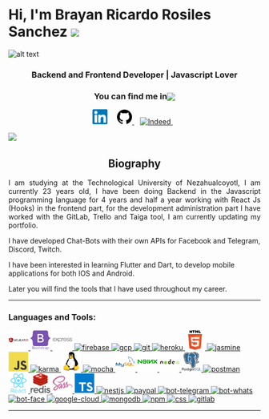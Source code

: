 
# Hi, I'm Brayan Ricardo Rosiles Sanchez <img src="https://media.giphy.com/media/hvRJCLFzcasrR4ia7z/giphy.gif" width="25px">
![alt text](https://miro.medium.com/max/3200/1*OF0xEMkWBv-69zvmNs6RDQ.gif) 
<h3 align="center">Backend and Frontend Developer |  Javascript Lover</h3>

<div align="center">
  <h3 align="center">You can find me in<img align="center" src="https://github.com/rajput2107/rajput2107/blob/master/Assets/Handshake.gif" height="33px" /></h3> 
</div>
<p align="center">
<a href="https://www.linkedin.com/in/ricardo-rosiles-3b55891a3/"><img src="https://github.com/deut-erium/deut-erium/blob/master/assets/linkedin.svg" width="30px" alt="LinkedIn"></a> &nbsp; &nbsp;
<a href="https://github.com/ricardorosiles"><img src="https://github.com/deut-erium/deut-erium/blob/master/assets/github.svg" width="30px" alt="Github">
  </a> &nbsp;&nbsp;
<a href="https://my.indeed.com/p/brayanr-91f5jej"><img src="https://images.g2crowd.com/uploads/product/image/social_landscape/social_landscape_8029848b680a818792cf82a100dbb257/indeed-assessments.jpeg" width="75px" alt="Indeed">
  </a> &nbsp;&nbsp;
  
</p>


<a href="#"><img src="https://yata-apix-a9caea66-ad78-425f-aa08-e292558ebb65.lss.locawebcorp.com.br/b7c7dbff38ae4f419c94ce8d2254b9d9.png"></a>
<h2 align="center">Biography</h2>

<p align="justify">
I am studying at the Technological University of Nezahualcoyotl, I am currently 23 years old, I have been doing Backend in the Javascript programming language for 4 years and half a year working with React Js (Hooks) in the frontend part, for the development administration part I have worked with the GitLab, Trello and Taiga tool, I am currently updating my portfolio.
  
I have developed Chat-Bots with their own APIs for Facebook and Telegram, Discord, Twitch.

I have been interested in learning Flutter and Dart, to develop mobile applications for both IOS and Android.

Later you will find the tools that I have used throughout my career.
</p>

---


<h3 align="left">Languages and Tools:</h3>
<p align="left">  
<a href="https://angular.io" target="_blank"> <img src="https://raw.githubusercontent.com/devicons/devicon/master/icons/angularjs/angularjs-original-wordmark.svg" alt="angularjs" width="40" height="40"/> </a> <a href="https://getbootstrap.com" target="_blank"> <img src="https://raw.githubusercontent.com/devicons/devicon/master/icons/bootstrap/bootstrap-plain-wordmark.svg" alt="bootstrap" width="40" height="40"/> </a> <a href="https://expressjs.com" target="_blank"> <img src="https://raw.githubusercontent.com/devicons/devicon/master/icons/express/express-original-wordmark.svg" alt="express" width="40" height="40"/> </a> <a href="https://firebase.google.com/" target="_blank"> <img src="https://www.vectorlogo.zone/logos/firebase/firebase-icon.svg" alt="firebase" width="40" height="40"/> </a> <a href="https://cloud.google.com" target="_blank"> <img src="https://www.vectorlogo.zone/logos/google_cloud/google_cloud-icon.svg" alt="gcp" width="40" height="40"/> </a> <a href="https://git-scm.com/" target="_blank"> <img src="https://www.vectorlogo.zone/logos/git-scm/git-scm-icon.svg" alt="git" width="40" height="40"/> </a> <a href="https://heroku.com" target="_blank"> <img src="https://www.vectorlogo.zone/logos/heroku/heroku-icon.svg" alt="heroku" width="40" height="40"/> </a> <a href="https://www.w3.org/html/" target="_blank"> <img src="https://raw.githubusercontent.com/devicons/devicon/master/icons/html5/html5-original-wordmark.svg" alt="html5" width="40" height="40"/> </a>  <a href="https://jasmine.github.io/" target="_blank"> <img src="https://www.vectorlogo.zone/logos/jasmine/jasmine-icon.svg" alt="jasmine" width="40" height="40"/> </a> <a href="https://developer.mozilla.org/en-US/docs/Web/JavaScript" target="_blank"> <img src="https://raw.githubusercontent.com/devicons/devicon/master/icons/javascript/javascript-original.svg" alt="javascript" width="40" height="40"/> </a> <a href="https://karma-runner.github.io/latest/index.html" target="_blank"> <img src="https://raw.githubusercontent.com/detain/svg-logos/780f25886640cef088af994181646db2f6b1a3f8/svg/karma.svg" alt="karma" width="40" height="40"/> </a>  <a href="https://www.linux.org/" target="_blank"> <img src="https://raw.githubusercontent.com/devicons/devicon/master/icons/linux/linux-original.svg" alt="linux" width="40" height="40"/> </a> <a href="https://mochajs.org" target="_blank"> <img src="https://www.vectorlogo.zone/logos/mochajs/mochajs-icon.svg" alt="mocha" width="40" height="40"/> </a> <a href="https://www.mysql.com/" target="_blank"> <img src="https://raw.githubusercontent.com/devicons/devicon/master/icons/mysql/mysql-original-wordmark.svg" alt="mysql" width="40" height="40"/> </a>  <a href="https://www.nginx.com" target="_blank"> <img src="https://raw.githubusercontent.com/devicons/devicon/master/icons/nginx/nginx-original.svg" alt="nginx" width="40" height="40"/> </a> <a href="https://nodejs.org" target="_blank"> <img src="https://raw.githubusercontent.com/devicons/devicon/master/icons/nodejs/nodejs-original-wordmark.svg" alt="nodejs" width="40" height="40"/> </a> <a href="https://www.postgresql.org" target="_blank"> <img src="https://raw.githubusercontent.com/devicons/devicon/master/icons/postgresql/postgresql-original-wordmark.svg" alt="postgresql" width="40" height="40"/> </a> <a href="https://postman.com" target="_blank"> <img src="https://www.vectorlogo.zone/logos/getpostman/getpostman-icon.svg" alt="postman" width="40" height="40"/> </a> <a href="https://reactjs.org/" target="_blank"> <img src="https://raw.githubusercontent.com/devicons/devicon/master/icons/react/react-original-wordmark.svg" alt="react" width="40" height="40"/> </a> <a href="https://redis.io" target="_blank"> <img src="https://raw.githubusercontent.com/devicons/devicon/master/icons/redis/redis-original-wordmark.svg" alt="redis" width="40" height="40"/> </a> <a href="https://sass-lang.com" target="_blank"> <img src="https://raw.githubusercontent.com/devicons/devicon/master/icons/sass/sass-original.svg" alt="sass" width="40" height="40"/> </a>  <a href="https://www.typescriptlang.org/" target="_blank"> <img src="https://raw.githubusercontent.com/devicons/devicon/master/icons/typescript/typescript-original.svg" alt="typescript" width="40" height="40"/> </a>  <a href="https://nestjs.com/" target="_blank"> <img src="https://docs.nestjs.com/assets/logo-small.svg" alt="nestjs" width="40" height="40"/> </a> <a href="https://www.paypal.com/mx/home" target="_blank"> <img src="https://upload.wikimedia.org/wikipedia/commons/a/a4/Paypal_2014_logo.png" alt="paypal" width="40" height="40"/> </a> 
<a href="#" target="_blank"> <img src="https://ichi.pro/assets/images/max/724/1*YVTFl1UEkt3_rkez-DIU9w.png" alt="bot-telegram" width="40" height="40"/> </a> <a href="#" target="_blank"> <img src="https://cdn.shopify.com/app-store/listing_images/ba8bf84d0f9ae4222730eca1ab6a980b/icon/COKu9ab0lu8CEAE=.png" alt="bot-whats" width="40" height="40"/> </a> <a href="#" target="_blank"> <img src="https://encrypted-tbn0.gstatic.com/images?q=tbn:ANd9GcRKuSMXkOWBgDn9RiQiXdkn3rspbkeHBmszaiy7O_Zo7Llc30750CHTuf2ZNh8bPeVg04o&usqp=CAU" alt="bot-face" width="40" height="40"/> </a> <a href="https://cloud.google.com/dialogflow?utm_source=google&utm_medium=cpc&utm_campaign=latam-MX-all-es-dr-SKWS-all-all-trial-e-dr-1011454-LUAC0014891&utm_content=text-ad-none-any-DEV_c-CRE_548115622232-ADGP_Hybrid%20%7C%20SKWS%20-%20EXA%20%7C%20Txt%20~%20AI%20%26%20ML_Dialogflow-KWID_43700066578948454-kwd-473320480267&utm_term=KW_dialogflow-ST_Dialogflow&gclid=Cj0KCQiA_c-OBhDFARIsAIFg3exN6Ujy03qJFxlLdgOytpXpYteqAspvdAYtBAAw5yJfWIcWlGiKNCQaAi0wEALw_wcB&gclsrc=aw.ds" target="_blank"> <img src="https://encrypted-tbn0.gstatic.com/images?q=tbn:ANd9GcRtcVlE22tNO8eCRASXdSgGO-GozGBtJ-eCjfkT4nmvzqyUUTE5BzzfbEbOP3uhaiESSso&usqp=CAU" alt="google-cloud" width="40" height="40"/> </a> <a href="https://www.mongodb.com/" target="_blank"> <img src="https://i.dlpng.com/static/png/468328_preview.png" alt="mongodb" width="50" height="50"/> </a> <a href="https://www.npmjs.com/" target="_blank"> <img src="https://encrypted-tbn0.gstatic.com/images?q=tbn:ANd9GcRPfhm2vjCdFNIUx9vIzlXaDPMYIoAeqaeHHRA2WlLDhzmqIWwxw5V0XTGh6oVV9G4_A60&usqp=CAU" alt="npm" width="40" height="40"/> </a> <a href="#" target="_blank"> <img src="https://encrypted-tbn0.gstatic.com/images?q=tbn:ANd9GcQ5Pj8iuTGyVI67tugmXjG948KbHWQaV4f-JDykqb8D0XvjdWKha58wy_j807-QduxcI6o&usqp=CAU" alt="css" width="40" height="40"/> </a> <a href="#" target="_blank"> <img src="https://miro.medium.com/max/1200/1*2N2fOjoSdTVvnhQosUTpnw.png" alt="gitlab" width="40" height="40"/> </a></p>

---



